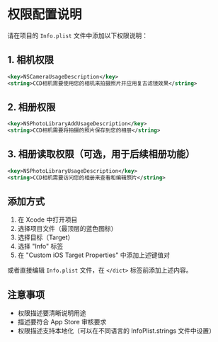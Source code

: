 # 权限配置说明

请在项目的 `Info.plist` 文件中添加以下权限说明：

## 1. 相机权限

```xml
<key>NSCameraUsageDescription</key>
<string>CCD相机需要使用您的相机来拍摄照片并应用复古滤镜效果</string>
```

## 2. 相册权限

```xml
<key>NSPhotoLibraryAddUsageDescription</key>
<string>CCD相机需要将拍摄的照片保存到您的相册</string>
```

## 3. 相册读取权限（可选，用于后续相册功能）

```xml
<key>NSPhotoLibraryUsageDescription</key>
<string>CCD相机需要访问您的相册来查看和编辑照片</string>
```

## 添加方式

1. 在 Xcode 中打开项目
2. 选择项目文件（最顶层的蓝色图标）
3. 选择目标（Target）
4. 选择 "Info" 标签
5. 在 "Custom iOS Target Properties" 中添加上述键值对

或者直接编辑 `Info.plist` 文件，在 `</dict>` 标签前添加上述内容。

## 注意事项

- 权限描述要清晰说明用途
- 描述要符合 App Store 审核要求
- 权限描述支持本地化（可以在不同语言的 InfoPlist.strings 文件中设置） 
